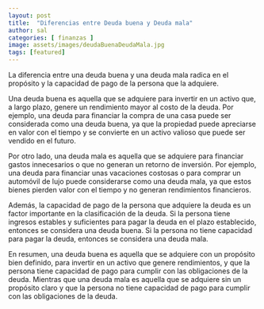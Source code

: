 ```yaml
---
layout: post
title:  "Diferencias entre Deuda buena y Deuda mala"
author: sal
categories: [ finanzas ]
image: assets/images/deudaBuenaDeudaMala.jpg
tags: [featured]
---
```

La diferencia entre una deuda buena y una deuda mala radica en el propósito y la capacidad de pago de la persona que la adquiere.

Una deuda buena es aquella que se adquiere para invertir en un activo que, a largo plazo, genere un rendimiento mayor al costo de la deuda. Por ejemplo, una deuda para financiar la compra de una casa puede ser considerada como una deuda buena, ya que la propiedad puede apreciarse en valor con el tiempo y se convierte en un activo valioso que puede ser vendido en el futuro.

Por otro lado, una deuda mala es aquella que se adquiere para financiar gastos innecesarios o que no generan un retorno de inversión. Por ejemplo, una deuda para financiar unas vacaciones costosas o para comprar un automóvil de lujo puede considerarse como una deuda mala, ya que estos bienes pierden valor con el tiempo y no generan rendimientos financieros.

Además, la capacidad de pago de la persona que adquiere la deuda es un factor importante en la clasificación de la deuda. Si la persona tiene ingresos estables y suficientes para pagar la deuda en el plazo establecido, entonces se considera una deuda buena. Si la persona no tiene capacidad para pagar la deuda, entonces se considera una deuda mala.

En resumen, una deuda buena es aquella que se adquiere con un propósito bien definido, para invertir en un activo que genere rendimientos, y que la persona tiene capacidad de pago para cumplir con las obligaciones de la deuda. Mientras que una deuda mala es aquella que se adquiere sin un propósito claro y que la persona no tiene capacidad de pago para cumplir con las obligaciones de la deuda.
